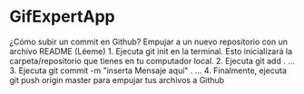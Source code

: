 # GifExpertApp

¿Cómo subir un commit en Github?
    Empujar a un nuevo repositorio con un archivo README (Léeme)
    1. Ejecuta git init en la terminal.
    Esto inicializará la carpeta/repositorio que tienes en tu computador local.
    2. Ejecuta git add . ...
    3. Ejecuta git commit -m "inserta Mensaje aquí" . ...
    4. Finalmente, ejecuta git push origin master para empujar tus archivos a Github


